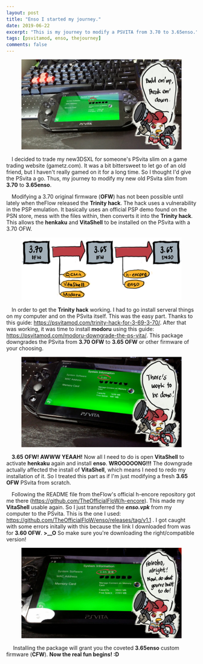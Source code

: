 ```yaml
---
layout: post
title: "Enso I started my journey."
date: 2019-06-22
excerpt: "This is my journey to modify a PSVITA from 3.70 to 3.65enso."
tags: [psvitamod, enso, thejourney]
comments: false
---
```


<figure>
	<img src="/assets/img/psvitamod1.jpg">
</figure>

&ensp;&ensp;I decided to trade my new3DSXL for someone's PSvita slim on a game trading website (gametz.com). It was a bit bittersweet to let go of an old friend, but I haven't really gamed on it for a long time. So I thought I'd give the PSvita a go. Thus, my journey to modify my new old PSvita slim from <b>3.70</b> to <b>3.65enso</b>.

&ensp;&ensp;Modifying a 3.70 original firmware (<b>OFW</b>) has not been possible until lately when theFlow released the <b>Trinity hack</b>. The hack uses a vulnerability in the PSP emulation. It basically uses an official PSP demo found on the PSN store, mess with the files within, then converts it into the <b>Trinity hack</b>. This allows the <b>henkaku</b> and <b>VitaShell</b> to be installed on the PSvita with a 3.70 OFW.

<figure>
	<img src="/assets/img/enso_journey.jpg">
</figure>

&ensp;&ensp;In order to get the <b>Trinity hack</b> working. I had to go install serveral things on my computer and on the PSvita itself. This was the easy part. Thanks to this guide: <a href="https://psvitamod.com/trinity-hack-for-3-69-3-70/">https://psvitamod.com/trinity-hack-for-3-69-3-70/</a>. After that was working, it was time to install <b>modoru</b> using this guide: <a href="https://psvitamod.com/modoru-downgrade-the-ps-vita/">https://psvitamod.com/modoru-downgrade-the-ps-vita/</a>. This package downgrades the PSvita from <b>3.70 OFW</b> to <b>3.65 OFW</b> or other firmware of your choosing.

<figure>
	<img src="/assets/img/psvitamod2.jpg">
</figure>

&ensp;&ensp;<b>3.65 OFW! AWWW YEAAH!</b> Now all I need to do is open <b>VitaShell</b> to activate <b>henkaku</b> again and install <b>enso</b>. <b>WROOOOONG!!!</b> The downgrade actually affected the install of <b>VitaShell</b>, which means I need to redo my installation of it. So I treated this part as if I'm just modifying a fresh <b>3.65 OFW</b> PSvita from scratch.

&ensp;&ensp;Following the README file from theFlow's official h-encore repository got me there (<a href="https://github.com/TheOfficialFloW/h-encore">https://github.com/TheOfficialFloW/h-encore</a>). This made my <b>VitaShell</b> usable again. So I just transferred the <i><b>enso.vpk</b></i> from my computer to the PSvita. This is the one I used: <a href="https://github.com/TheOfficialFloW/enso/releases/tag/v1.1">https://github.com/TheOfficialFloW/enso/releases/tag/v1.1</a> . I got caught with some errors initally with this because the link I downloaded from was for <b>3.60 OFW</b>. <b>>__O</b> So make sure you're downloading the right/compatible version!

<figure>
	<img src="/assets/img/psvitamod3.jpg">
</figure>

&ensp;&ensp; Installing the package will grant you the coveted <b>3.65enso</b> custom firmware (<b>CFW</b>). <b>Now the real fun begins! :D</b>
